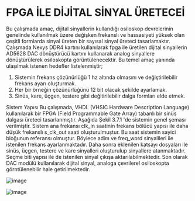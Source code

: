 # FPGA İLE DİJİTAL SİNYAL ÜRETECEİ 
Bu çalışmada amaç, dijital sinyallerin kullandığı osiloskop devrelerinin genelinde kullanılmak üzere değişken frekanslı ve hassasiyeti yüksek olan çeşitli 
formlarda sinyal üreten bir sayısal sinyal üreteci tasarlamaktır. Çalışmada  Nexys DDR4 kartını kullanılarak fpga ile üretilen dijital sinyallerin AD5628 DAC dönüştürücü kartını kullanarak  analog sinyallere dönüştürülerek osiloskopta görüntülenecektir. Bu temel amaç yanında ulaşılmak istenen  hedefler listelenmiştir;  
1. Sistemin frekans çözünürlüğü 1 hz altında olmasını ve değiştirilebilir frekans ayarı oluşturmak.  
2. Her bir örneğin çözünürlüğünü 12 bit olacak şekilde ayarlamak.  
3. Sinüs, kare, üçgen, testere gibi değitirilebilir dalga formları elde etmek.

Sistem Yapısı 
Bu çalışmada, VHDL (VHSIC Hardware Description Language) kullanılarak bir FPGA (Field Programmable Gate Array) tabanlı bir sinüs dalgası üreteci tasarlanmıştır. Aşağıda Şekil 3.7.1 'de sistemin genel şeması verilmiştir.  Sistem ana frekansı clk_in saatinin frekans bölücü yapısı ile daha düşük frekanslı s_clk_out saati oluşturulmuştur. Bu saat sistemin sayici bloğunun referansı olmuştur. Böylece adim ve freq_word sinyallleri ile istenilen frekans ayarlanmaktadır. Daha sonra eklenilen katsayı dosyaları ile sinüs, üçgen, testere ve kare sinyalleri oluşturulup sinyallere atanmaktadır. Seçme biti yapısı ile de istenilen sinyal çıkışa aktarılabilmektedir. Son olarak DAC modülü kullanılarak dijital sinyal, analoga çevrilerel osiloskopta görntülenebilir hale getirilmektedir.


![image](https://github.com/MelekKarakaya/Digital_signal_processing_with_FPGA/assets/78067331/0e9d61c6-68e4-4c0e-af76-49164dd71c5d)


![image](https://github.com/MelekKarakaya/Digital_signal_processing_with_FPGA/assets/78067331/0e06718c-c27f-45be-9bab-5c7e6306072f)


